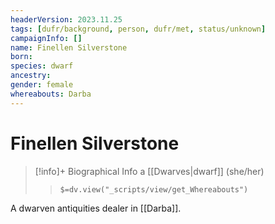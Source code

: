 ```yaml
---
headerVersion: 2023.11.25
tags: [dufr/background, person, dufr/met, status/unknown]
campaignInfo: []
name: Finellen Silverstone
born:
species: dwarf
ancestry:
gender: female
whereabouts: Darba
---
```

# Finellen Silverstone
>[!info]+ Biographical Info
> a [[Dwarves|dwarf]] (she/her)
>> `$=dv.view("_scripts/view/get_Whereabouts")`

A dwarven antiquities dealer in [[Darba]].